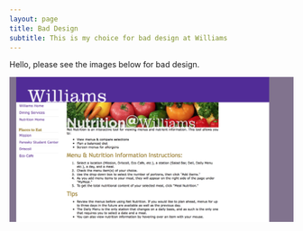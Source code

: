 ```yaml
---
layout: page
title: Bad Design
subtitle: This is my choice for bad design at Williams
---
```


Hello, please see the images below for bad design. 

![Nutrition Start Page](/img/BadDesign1.png)
